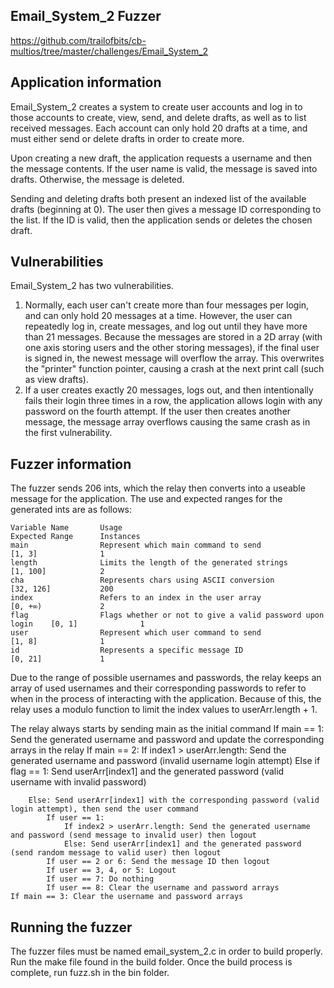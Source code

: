 ## Email_System_2 Fuzzer
https://github.com/trailofbits/cb-multios/tree/master/challenges/Email_System_2

## Application information
Email_System_2 creates a system to create user accounts and log in to those accounts to create, view, send, and delete drafts, as well as to list received messages. Each account can only hold 20 drafts at a time, and must either send or delete drafts in order to create more.

Upon creating a new draft, the application requests a username and then the message contents. If the user name is valid, the message is saved into drafts. Otherwise, the message is deleted.

Sending and deleting drafts both present an indexed list of the available drafts (beginning at 0). The user then gives a message ID corresponding to the list. If the ID is valid, then the application sends or deletes the chosen draft.

## Vulnerabilities
Email_System_2 has two vulnerabilities.
1. Normally, each user can't create more than four messages per login, and can only hold 20 messages at a time. However, the user can repeatedly log in, create messages, and log out until they have more than 21 messages. Because the messages are stored in a 2D array (with one axis storing users and the other storing messages), if the final user is signed in, the newest message will overflow the array. This overwrites the "printer" function pointer, causing a crash at the next print call (such as view drafts).
2. If a user creates exactly 20 messages, logs out, and then intentionally fails their login three times in a row, the application allows login with any password on the fourth attempt. If the user then creates another message, the message array overflows causing the same crash as in the first vulnerability.

## Fuzzer information
The fuzzer sends 206 ints, which the relay then converts into a useable message for the application. The use and expected ranges for the generated ints are as follows:

    Variable Name       Usage                                                       Expected Range      Instances
    main                Represent which main command to send                        [1, 3]              1
    length              Limits the length of the generated strings                  [1, 100]            2
    cha                 Represents chars using ASCII conversion                     [32, 126]           200
    index               Refers to an index in the user array                        [0, +∞)             2
    flag                Flags whether or not to give a valid password upon login    [0, 1]              1
    user                Represent which user command to send                        [1, 8]              1
    id                  Represents a specific message ID                            [0, 21]             1

Due to the range of possible usernames and passwords, the relay keeps an array of used usernames and their corresponding passwords to refer to when in the process of interacting with the application. Because of this, the relay uses a modulo function to limit the index values to userArr.length + 1.

The relay always starts by sending main as the initial command
    If main == 1: Send the generated username and password and update the corresponding arrays in the relay
    If main == 2:
	    If index1 > userArr.length: Send the generated username and password (invalid username login attempt)
	    Else if flag == 1: Send userArr[index1] and the generated password (valid username with invalid password)
        
        Else: Send userArr[index1] with the corresponding password (valid login attempt), then send the user command
	    	If user == 1:
	    		If index2 > userArr.length: Send the generated username and password (send message to invalid user) then logout
	    		Else: Send userArr[index1] and the generated password (send random message to valid user) then logout
	    	If user == 2 or 6: Send the message ID then logout
	    	If user == 3, 4, or 5: Logout
	    	If user == 7: Do nothing
	    	If user == 8: Clear the username and password arrays
    If main == 3: Clear the username and password arrays

## Running the fuzzer
The fuzzer files must be named email_system_2.c in order to build properly.
Run the make file found in the build folder.
Once the build process is complete, run fuzz.sh in the bin folder.
